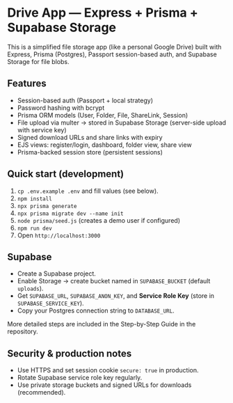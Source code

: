 # Drive App — Express + Prisma + Supabase Storage

This is a simplified file storage app (like a personal Google Drive) built with Express, Prisma (Postgres), Passport session-based auth, and Supabase Storage for file blobs.

## Features
- Session-based auth (Passport + local strategy)
- Password hashing with bcrypt
- Prisma ORM models (User, Folder, File, ShareLink, Session)
- File upload via multer → stored in Supabase Storage (server-side upload with service key)
- Signed download URLs and share links with expiry
- EJS views: register/login, dashboard, folder view, share view
- Prisma-backed session store (persistent sessions)

## Quick start (development)
1. `cp .env.example .env` and fill values (see below).
2. `npm install`
3. `npx prisma generate`
4. `npx prisma migrate dev --name init`
5. `node prisma/seed.js` (creates a demo user if configured)
6. `npm run dev`
7. Open `http://localhost:3000`

## Supabase
- Create a Supabase project.
- Enable Storage -> create bucket named in `SUPABASE_BUCKET` (default `uploads`).
- Get `SUPABASE_URL`, `SUPABASE_ANON_KEY`, and **Service Role Key** (store in `SUPABASE_SERVICE_KEY`).
- Copy your Postgres connection string to `DATABASE_URL`.

More detailed steps are included in the Step-by-Step Guide in the repository.

## Security & production notes
- Use HTTPS and set session cookie `secure: true` in production.
- Rotate Supabase service role key regularly.
- Use private storage buckets and signed URLs for downloads (recommended).

